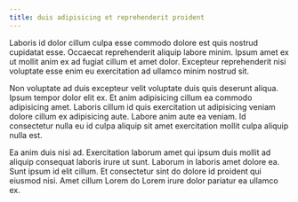 ```yaml
---
title: duis adipisicing et reprehenderit proident
---
```


Laboris id dolor cillum culpa esse commodo dolore est quis nostrud cupidatat esse. Occaecat reprehenderit aliquip labore minim. Ipsum amet ex ut mollit anim ex ad fugiat cillum et amet dolor. Excepteur reprehenderit nisi voluptate esse enim eu exercitation ad ullamco minim nostrud sit.

Non voluptate ad duis excepteur velit voluptate duis quis deserunt aliqua. Ipsum tempor dolor elit ex. Et anim adipisicing cillum ea commodo adipisicing amet. Laboris cillum id quis exercitation ut adipisicing veniam dolore cillum ex adipisicing aute. Labore anim aute ea veniam. Id consectetur nulla eu id culpa aliquip sit amet exercitation mollit culpa aliquip nulla est.

Ea anim duis nisi ad. Exercitation laborum amet qui ipsum duis mollit ad aliquip consequat laboris irure ut sunt. Laborum in laboris amet dolore ea. Sunt ipsum id elit cillum. Et consectetur sint do dolore id proident qui eiusmod nisi. Amet cillum Lorem do Lorem irure dolor pariatur ea ullamco ex.